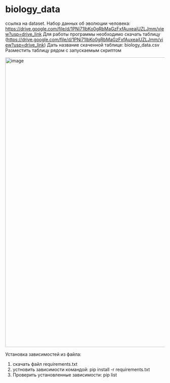 # biology_data
ссылка на dataset. Набор данных об эволюции человека: https://drive.google.com/file/d/1PNi71lbKo0gRbMaGzFxfAuxeaiUZLJmm/view?usp=drive_link
Для работы программы необходимо скачать таблицу (https://drive.google.com/file/d/1PNi71lbKo0gRbMaGzFxfAuxeaiUZLJmm/view?usp=drive_link)
Дать название скаченной таблице: biology_data.csv
Разместить таблицу рядом с запускаемым скриптом

<img width="974" height="915" alt="image" src="https://github.com/user-attachments/assets/9caa99f8-65f8-4c5a-afb6-399e108438ff" />

Установка зависимостей из файла:
1. скачать файл requirements.txt
2. устновить зависимости командой:
pip install -r requirements.txt
3. Проверить установленные зависимости:
pip list
